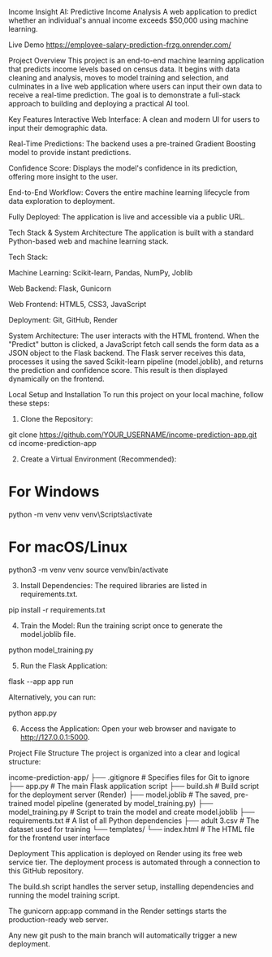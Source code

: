 Income Insight AI: Predictive Income Analysis
A web application to predict whether an individual's annual income exceeds $50,000 using machine learning.

Live Demo
https://employee-salary-prediction-frzg.onrender.com/

Project Overview
This project is an end-to-end machine learning application that predicts income levels based on census data. It begins with data cleaning and analysis, moves to model training and selection, and culminates in a live web application where users can input their own data to receive a real-time prediction. The goal is to demonstrate a full-stack approach to building and deploying a practical AI tool.

Key Features
Interactive Web Interface: A clean and modern UI for users to input their demographic data.

Real-Time Predictions: The backend uses a pre-trained Gradient Boosting model to provide instant predictions.

Confidence Score: Displays the model's confidence in its prediction, offering more insight to the user.

End-to-End Workflow: Covers the entire machine learning lifecycle from data exploration to deployment.

Fully Deployed: The application is live and accessible via a public URL.

Tech Stack & System Architecture
The application is built with a standard Python-based web and machine learning stack.

Tech Stack:

Machine Learning: Scikit-learn, Pandas, NumPy, Joblib

Web Backend: Flask, Gunicorn

Web Frontend: HTML5, CSS3, JavaScript

Deployment: Git, GitHub, Render

System Architecture:
The user interacts with the HTML frontend. When the "Predict" button is clicked, a JavaScript fetch call sends the form data as a JSON object to the Flask backend. The Flask server receives this data, processes it using the saved Scikit-learn pipeline (model.joblib), and returns the prediction and confidence score. This result is then displayed dynamically on the frontend.

Local Setup and Installation
To run this project on your local machine, follow these steps:

1. Clone the Repository:

git clone https://github.com/YOUR_USERNAME/income-prediction-app.git
cd income-prediction-app

2. Create a Virtual Environment (Recommended):

# For Windows
python -m venv venv
venv\Scripts\activate

# For macOS/Linux
python3 -m venv venv
source venv/bin/activate

3. Install Dependencies:
The required libraries are listed in requirements.txt.

pip install -r requirements.txt

4. Train the Model:
Run the training script once to generate the model.joblib file.

python model_training.py

5. Run the Flask Application:

flask --app app run

Alternatively, you can run:

python app.py

6. Access the Application:
Open your web browser and navigate to http://127.0.0.1:5000.

Project File Structure
The project is organized into a clear and logical structure:

income-prediction-app/
├── .gitignore          # Specifies files for Git to ignore
├── app.py              # The main Flask application script
├── build.sh            # Build script for the deployment server (Render)
├── model.joblib        # The saved, pre-trained model pipeline (generated by model_training.py)
├── model_training.py   # Script to train the model and create model.joblib
├── requirements.txt    # A list of all Python dependencies
├── adult 3.csv         # The dataset used for training
└── templates/
    └── index.html      # The HTML file for the frontend user interface

Deployment
This application is deployed on Render using its free web service tier. The deployment process is automated through a connection to this GitHub repository.

The build.sh script handles the server setup, installing dependencies and running the model training script.

The gunicorn app:app command in the Render settings starts the production-ready web server.

Any new git push to the main branch will automatically trigger a new deployment.
